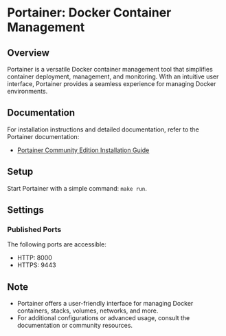 # Portainer: Docker Container Management

## Overview
Portainer is a versatile Docker container management tool that simplifies container deployment, management, and monitoring. With an intuitive user interface, Portainer provides a seamless experience for managing Docker environments.

## Documentation
For installation instructions and detailed documentation, refer to the Portainer documentation:

- [Portainer Community Edition Installation Guide](https://docs.portainer.io/start/install-ce)
  
## Setup
Start Portainer with a simple command: `make run`.

## Settings

### Published Ports
The following ports are accessible:

- HTTP: 8000
- HTTPS: 9443
  
## Note
- Portainer offers a user-friendly interface for managing Docker containers, stacks, volumes, networks, and more.
- For additional configurations or advanced usage, consult the documentation or community resources.
